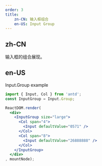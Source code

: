 ```yaml
---
order: 3
title: 
    zn-CN: 输入框组合
    en-US: Input Group
---
```


## zh-CN

输入框的组合展现。

## en-US

Input.Group example

````jsx
import { Input, Col } from 'antd';
const InputGroup = Input.Group;

ReactDOM.render(
  <div>
    <InputGroup size="large">
      <Col span="4">
        <Input defaultValue="0571" />
      </Col>
      <Col span="8">
        <Input defaultValue="26888888" />
      </Col>
    </InputGroup>
  </div>
, mountNode);
````
